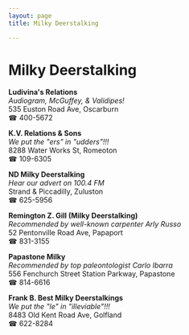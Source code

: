 ```yaml
---
layout: page 
title: Milky Deerstalking

---
```



# Milky Deerstalking


 **Ludivina's Relations**  
_Audiogram, McGuffey, & Validipes!_  
535 Euston Road Ave, Oscarburn  
☎ 400-5672

**K.V. Relations & Sons**  
_We put the "ers" in "udders"!!!_  
8288 Water Works St, Romeoton  
☎ 109-6305

**ND Milky Deerstalking**  
_Hear our advert on 100.4 FM_  
Strand & Piccadilly, Zuluston  
☎ 625-5956

**Remington Z. Gill (Milky Deerstalking)**  
_Recommended by well-known carpenter Arly Russo_  
52 Pentonville Road Ave, Papaport  
☎ 831-3155

**Papastone Milky**  
_Recommended by top paleontologist Carlo Ibarra_  
556 Fenchurch Street Station Parkway, Papastone  
☎ 814-6616

**Frank B. Best Milky Deerstalkings**  
_We put the "le" in "illeviable"!!!_  
8483 Old Kent Road Ave, Golfland  
☎ 622-8284

